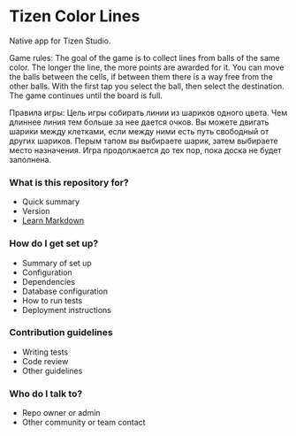 # Tizen Color Lines #

Native app for Tizen Studio. 

Game rules:
The goal of the game is to collect lines from balls of the same color. 
The longer the line, the more points are awarded for it.
You can move the balls between the cells, if between them there is a way free from the other balls.
With the first tap you select the ball, then select the destination. The game continues until the board is full.

Правила игры:
Цель игры собирать линии из шариков одного цвета. Чем длиннее линия тем больше за нее дается очков.
Вы можете двигать шарики между клетками, если между ними есть путь свободный от других шариков.
Перым тапом вы выбираете шарик, затем выбираете место назначения.
Игра продолжается до тех пор, пока доска не будет заполнена.

### What is this repository for? ###

* Quick summary
* Version
* [Learn Markdown](https://bitbucket.org/tutorials/markdowndemo)

### How do I get set up? ###

* Summary of set up
* Configuration
* Dependencies
* Database configuration
* How to run tests
* Deployment instructions

### Contribution guidelines ###

* Writing tests
* Code review
* Other guidelines

### Who do I talk to? ###

* Repo owner or admin
* Other community or team contact